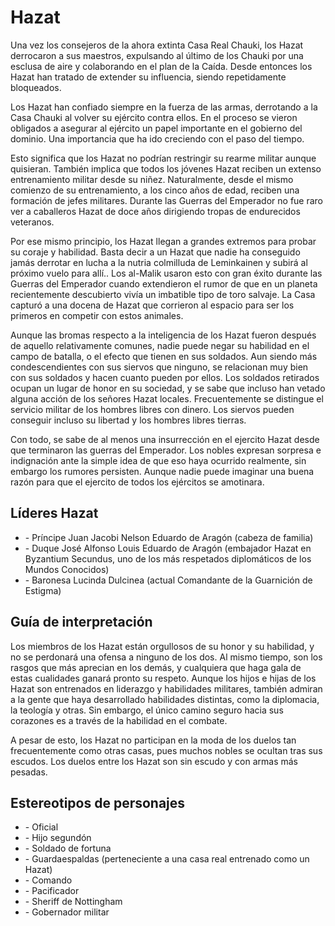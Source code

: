 # Hazat

Una vez los consejeros de la ahora extinta Casa Real Chauki, los Hazat derrocaron a sus maestros, expulsando al último de los Chauki por una esclusa de aire y colaborando en el plan de la Caída. Desde entonces los Hazat han tratado de extender su influencia, siendo repetidamente bloqueados.

Los Hazat han confiado siempre en la fuerza de las armas, derrotando a la Casa Chauki al volver su ejército contra ellos. En el proceso se vieron obligados a asegurar al ejército un papel importante en el gobierno del dominio. Una importancia que ha ido creciendo con el paso del tiempo.

Esto significa que los Hazat no podrían restringir su rearme militar aunque quisieran. También implica que todos los jóvenes Hazat reciben un extenso entrenamiento militar desde su niñez. Naturalmente, desde el mismo comienzo de su entrenamiento, a los cinco años de edad, reciben una formación de jefes militares. Durante las Guerras del Emperador no fue raro ver a caballeros Hazat de doce años dirigiendo tropas de endurecidos veteranos.

Por ese mismo principio, los Hazat llegan a grandes extremos para probar su coraje y habilidad. Basta decir a un Hazat que nadie ha conseguido jamás derrotar en lucha a la nutria colmilluda de Leminkainen y subirá al próximo vuelo para allí.. Los al-Malik usaron esto con gran éxito durante las Guerras del Emperador cuando extendieron el rumor de que en un planeta recientemente descubierto vivía un imbatible tipo de toro salvaje. La Casa capturó a una docena de Hazat que corrieron al espacio para ser los primeros en competir con estos animales.

Aunque las bromas respecto a la inteligencia de los Hazat fueron después de aquello relativamente comunes, nadie puede negar su habilidad en el campo de batalla, o el efecto que tienen en sus soldados. Aun siendo más condescendientes con sus siervos que ninguno, se relacionan muy bien con sus soldados y hacen cuanto pueden por ellos. Los soldados retirados ocupan un lugar de honor en su sociedad, y se sabe que incluso han vetado alguna acción de los señores Hazat locales. Frecuentemente se distingue el servicio militar de los hombres libres con dinero. Los siervos pueden conseguir incluso su libertad y los hombres libres tierras.

Con todo, se sabe de al menos una insurrección en el ejercito Hazat desde que terminaron las guerras del Emperador. Los nobles expresan sorpresa e indignación ante la simple idea de que eso haya ocurrido realmente, sin embargo los rumores persisten. Aunque nadie puede imaginar una buena razón para que el ejercito de todos los ejércitos se amotinara.

## Líderes Hazat

<ul>
<li class="list-element">- Príncipe Juan Jacobi Nelson Eduardo de Aragón (cabeza de familia)</li>
<li class="list-element">- Duque José Alfonso Louis Eduardo de Aragón (embajador Hazat en Byzantium Secundus, uno de los más respetados diplomáticos de los Mundos Conocidos)</li>
<li class="list-element">- Baronesa Lucinda Dulcinea (actual Comandante de la Guarnición de Estigma)</li>
</ul>

## Guía de interpretación

Los miembros de los Hazat están orgullosos de su honor y su habilidad, y no se perdonará una ofensa a ninguno de los dos. Al mismo tiempo, son los rasgos que más aprecian en los demás, y cualquiera que haga gala de estas cualidades ganará pronto su respeto. Aunque los hijos e hijas de los Hazat son entrenados en liderazgo y habilidades militares, también admiran a la gente que haya desarrollado habilidades distintas, como la diplomacia, la teología y otras. Sin embargo, el único camino seguro hacia sus corazones es a través de la habilidad en el combate.

A pesar de esto, los Hazat no participan en la moda de los duelos tan frecuentemente como otras casas, pues muchos nobles se ocultan tras sus escudos. Los duelos entre los Hazat son sin escudo y con armas más pesadas.

## Estereotipos de personajes

<ul>
<li class="list-element">- Oficial</li>
<li class="list-element">- Hijo segundón</li>
<li class="list-element">- Soldado de fortuna</li>
<li class="list-element">- Guardaespaldas (perteneciente a una casa real entrenado como un Hazat)</li>
<li class="list-element">- Comando</li>
<li class="list-element">- Pacificador</li>
<li class="list-element">- Sheriff de Nottingham</li>
<li class="list-element">- Gobernador militar</li>
</ul>
